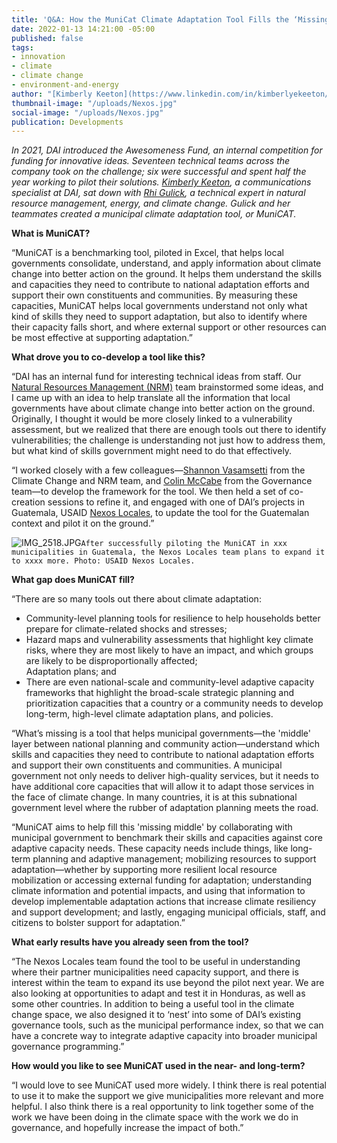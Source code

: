 ```yaml
---
title: 'Q&A: How the MuniCat Climate Adaptation Tool Fills the ‘Missing Middle’'
date: 2022-01-13 14:21:00 -05:00
published: false
tags:
- innovation
- climate
- climate change
- environment-and-energy
author: "[Kimberly Keeton](https://www.linkedin.com/in/kimberlyekeeton/)"
thumbnail-image: "/uploads/Nexos.jpg"
social-image: "/uploads/Nexos.jpg"
publication: Developments
---
```


*In 2021, DAI introduced the Awesomeness Fund, an internal competition for funding for innovative ideas. Seventeen technical teams across the company took on the challenge; six were successful and spent half the year working to pilot their solutions. [Kimberly Keeton](https://www.linkedin.com/in/kimberlyekeeton/), a communications specialist at DAI, sat down with [Rhi Gulick](https://www.dai.com/who-we-are/our-team/rhiannon-gulick), a technical expert in natural resource management, energy, and climate change. Gulick and her teammates created a municipal climate adaptation tool, or MuniCAT.* 


 


**What is MuniCAT?** 

“MuniCAT is a benchmarking tool, piloted in Excel, that helps local governments consolidate, understand, and apply information about climate change into better action on the ground. It helps them understand the skills and capacities they need to contribute to national adaptation efforts and support their own constituents and communities. By measuring these capacities, MuniCAT helps local governments understand not only what kind of skills they need to support adaptation, but also to identify where their capacity falls short, and where external support or other resources can be most effective at supporting adaptation.” 

**What drove you to co-develop a tool like this?**  

“DAI has an internal fund for interesting technical ideas from staff. Our [Natural Resources Management (NRM)](https://www.dai.com/our-work/solutions/environment-solutions/natural-resource-management) team brainstormed some ideas, and I came up with an idea to help translate all the information that local governments have about climate change into better action on the ground. Originally, I thought it would be more closely linked to a vulnerability assessment, but we realized that there are enough tools out there to identify vulnerabilities; the challenge is understanding not just how to address them, but what kind of skills government might need to do that effectively. 

“I worked closely with a few colleagues—[Shannon Vasamsetti](https://www.dai.com/who-we-are/our-team/shannon-Vasamsetti) from the Climate Change and NRM team, and [Colin McCabe](https://www.dai.com/who-we-are/our-team/colin-mccabe) from the Governance team—to develop the framework for the tool. We then held a set of co-creation sessions to refine it, and engaged with one of DAI’s projects in Guatemala, USAID [Nexos Locales](https://www.dai.com/our-work/projects/guatemala-nexos-locales), to update the tool for the Guatemalan context and pilot it on the ground.”

![IMG_2518.JPG](/uploads/IMG_2518.JPG)`After successfully piloting the MuniCAT in xxx municipalities in Guatemala, the Nexos Locales team plans to expand it to xxxx more. Photo: USAID Nexos Locales.`

**What gap does MuniCAT fill?**  

“There are so many tools out there about climate adaptation: 

* Community-level planning tools for resilience to help households better prepare for climate-related shocks and stresses;  
* Hazard maps and vulnerability assessments that highlight key climate risks, where they are most likely to have an impact, and which groups are likely to be disproportionally affected;  
Adaptation plans; and 
* There are even national-scale and community-level adaptive capacity frameworks that highlight the broad-scale strategic planning and prioritization capacities that a country or a community needs to develop long-term, high-level climate adaptation plans, and policies.  
 
“What’s missing is a tool that helps municipal governments—the 'middle' layer between national planning and community action—understand which skills and capacities they need to contribute to national adaptation efforts and support their own constituents and communities. A municipal government not only needs to deliver high-quality services, but it needs to have additional core capacities that will allow it to adapt those services in the face of climate change. In many countries, it is at this subnational government level where the rubber of adaptation planning meets the road.

“MuniCAT aims to help fill this 'missing middle' by collaborating with municipal government to benchmark their skills and capacities against core adaptive capacity needs. These capacity needs include things, like long-term planning and adaptive management; mobilizing resources to support adaptation—whether by supporting more resilient local resource mobilization or accessing external funding for adaptation; understanding climate information and potential impacts, and using that information to develop implementable adaptation actions that increase climate resiliency and support development; and lastly, engaging municipal officials, staff, and citizens to bolster support for adaptation.” 

**What early results have you already seen from the tool?**  

“The Nexos Locales team found the tool to be useful in understanding where their partner municipalities need capacity support, and there is interest within the team to expand its use beyond the pilot next year. We are also looking at opportunities to adapt and test it in Honduras, as well as some other countries. In addition to being a useful tool in the climate change space, we also designed it to ‘nest’ into some of DAI’s existing governance tools, such as the municipal performance index, so that we can have a concrete way to integrate adaptive capacity into broader municipal governance programming.” 

**How would you like to see MuniCAT used in the near- and long-term?**

“I would love to see MuniCAT used more widely. I think there is real potential to use it to make the support we give municipalities more relevant and more helpful. I also think there is a real opportunity to link together some of the work we have been doing in the climate space with the work we do in governance, and hopefully increase the impact of both.” 